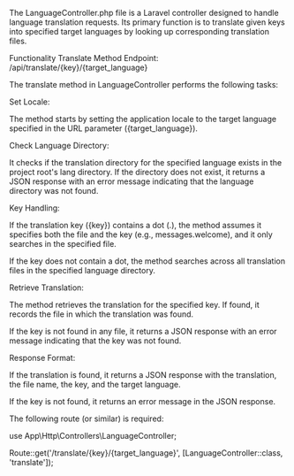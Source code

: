 The LanguageController.php file is a Laravel controller designed to handle language translation requests. Its primary function is to translate given keys into specified target languages by looking up corresponding translation files.

Functionality
Translate Method
Endpoint: /api/translate/{key}/{target_language}

The translate method in LanguageController performs the following tasks:

Set Locale:

The method starts by setting the application locale to the target language specified in the URL parameter ({target_language}).

Check Language Directory:

It checks if the translation directory for the specified language exists in the project root's lang directory. If the directory does not exist, it returns a JSON response with an error message indicating that the language directory was not found.

Key Handling:

If the translation key ({key}) contains a dot (.), the method assumes it specifies both the file and the key (e.g., messages.welcome), and it only searches in the specified file.

If the key does not contain a dot, the method searches across all translation files in the specified language directory.

Retrieve Translation:

The method retrieves the translation for the specified key. If found, it records the file in which the translation was found.

If the key is not found in any file, it returns a JSON response with an error message indicating that the key was not found.

Response Format:

If the translation is found, it returns a JSON response with the translation, the file name, the key, and the target language.

If the key is not found, it returns an error message in the JSON response.

The following route (or similar) is required:

  use App\Http\Controllers\LanguageController;

  Route::get('/translate/{key}/{target_language}', [LanguageController::class, 'translate']);

